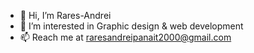 - 👋 Hi, I’m Rares-Andrei
- 👀 I’m interested in Graphic design & web development
- 📫 Reach me at raresandreipanait2000@gmail.com
